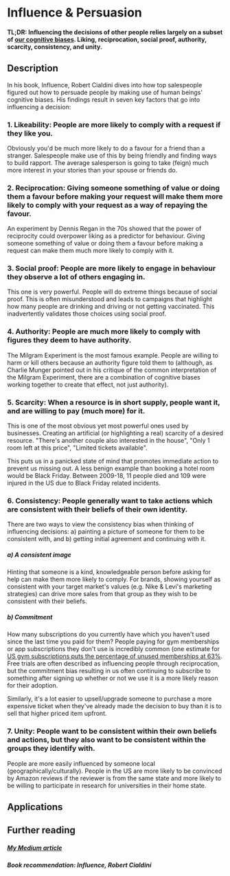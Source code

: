 # Influence & Persuasion
#### TL;DR: Influencing the decisions of other people relies largely on a subset of [our cognitive biases](https://github.com/interesting-git/worldly-wisdom/edit/main/mental-models/psychology/biases.md). Liking, reciprocation, social proof, authority, scarcity, consistency, and unity.

## Description
In his book, Influence, Robert Cialdini dives into how top salespeople figured out how to persuade people by making use of human beings' cognitive biases. His findings result in seven key factors that go into influencing a decision:

### 1. Likeability: People are more likely to comply with a request if they like you.
Obviously you'd be much more likely to do a favour for a friend than a stranger. Salespeople make use of this by being friendly and finding ways to build rapport. The average salesperson is going to take (feign) much more interest in your stories than your spouse or friends do.

### 2. Reciprocation: Giving someone something of value or doing them a favour before making your request will make them more likely to comply with your request as a way of repaying the favour.
An experiment by Dennis Regan in the 70s showed that the power of reciprocity could overpower liking as a predictor for behaviour. Giving someone something of value or doing them a favour before making a request can make them much more likely to comply with it.

### 3. Social proof: People are more likely to engage in behaviour they observe a lot of others engaging in.
This one is very powerful. People will do extreme things because of social proof. This is often misunderstood and leads to campaigns that highlight how many people are drinking and driving or not getting vaccinated. This inadvertently validates those choices using social proof.

### 4. Authority: People are much more likely to comply with figures they deem to have authority.
The Milgram Experiment is the most famous example. People are willing to harm or kill others because an authority figure told them to (although, as Charlie Munger pointed out in his critique of the common interpretation of the Milgram Experiment, there are a combination of cognitive biases working together to create that effect, not just authority).

### 5. Scarcity: When a resource is in short supply, people want it, and are willing to pay (much more) for it.
This is one of the most obvious yet most powerful ones used by businesses. Creating an artificial (or highlighting a real) scarcity of a desired resource. "There's another couple also interested in the house", "Only 1 room left at this price", "Limited tickets available".

This puts us in a panicked state of mind that promotes immediate action to prevent us missing out. A less benign example than booking a hotel room would be Black Friday. Between 2009-18, 11 people died and 109 were injured in the US due to Black Friday related incidents.

### 6. Consistency: People generally want to take actions which are consistent with their beliefs of their own identity.
There are two ways to view the consistency bias when thinking of influencing decisions: a) painting a picture of someone for them to be consistent with, and b) getting initial agreement and continuing with it.

##### a) A consistent image
Hinting that someone is a kind, knowledgeable person before asking for help can make them more likely to comply. For brands, showing yourself as consistent with your target market's values (e.g. Nike & Levi's marketing strategies) can drive more sales from that group as they wish to be consistent with their beliefs.

##### b) Commitment
How many subscriptions do you currently have which you haven't used since the last time you paid for them? People paying for gym memberships or app subscriptions they don't use is incredibly common (one estimate for [US gym subscriptions puts the percentage of unused memberships at 63%](https://thehustle.co/do-you-even-waste-money-bro/). Free trials are often described as influencing people through reciprocation, but the commitment bias resulting in us often continuing to subscribe to something after signing up whether or not we use it is a more likely reason for their adoption.

Similarly, it's a lot easier to upsell/upgrade someone to purchase a more expensive ticket when they've already made the decision to buy than it is to sell that higher priced item upfront.

### 7. Unity: People want to be consistent within their own beliefs and actions, but they also want to be consistent within the groups they identify with.
People are more easily influenced by someone local (geographically/culturally). People in the US are more likely to be convinced by Amazon reviews if the reviewer is from the same state and more likely to be willing to participate in research for universities in their home state.


## Applications


## Further reading
##### [My Medium article]( https://link.medium.com/Cjz9ge3ijjb)
##### Book recommendation: Influence, Robert Cialdini
